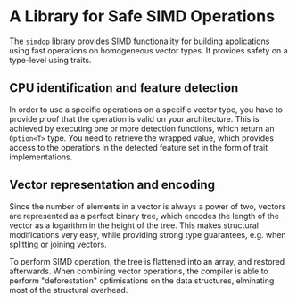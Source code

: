 # A Library for Safe SIMD Operations

The `simdop` library provides SIMD functionality
for building applications using fast operations
on homogeneous vector types.
It provides safety on a type-level using traits.

## CPU identification and feature detection

In order to use a specific operations on a specific vector type,
you have to provide proof that the operation is valid on your architecture.
This is achieved by executing one or more detection functions, which return
an `Option<T>` type. You need to retrieve the wrapped value, which provides access
to the operations in the detected feature set in the form of trait implementations.

## Vector representation and encoding

Since the number of elements in a vector is always a power of two,
vectors are represented as a perfect binary tree, which encodes the length
of the vector as a logarithm in the height of the tree.
This makes structural modifications very easy, while providing strong type guarantees,
e.g. when splitting or joining vectors.

To perform SIMD operation, the tree is flattened into an array, and restored afterwards.
When combining vector operations, the compiler is able to perform "deforestation"
optimisations on the data structures, elminating most of the structural overhead. 
